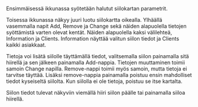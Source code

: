 Ensimmäisessä ikkunassa syötetään halutut siilokartan parametrit.

Toisessa ikkunassa näkyy juuri luotu siilokartta oikealla. Ylhäällä vasemmalla napit Add, Remove ja Change sekä näiden 
alapuolella tietojen syöttämistä varten olevat kentät. Näiden alapuolella kaksi välilehteä, Information ja Clients. Information näyttää 
valitun siilon tiedot ja Clients kaikki asiakkaat.

Tietoja voi lisätä siilolle täyttämällä tiedot, valitsemalla siilon painamalla sitä hiirellä ja sen jälkeen painamalla 
Add-nappia. Tietojen muuttaminen toimii samoin Change napilla. Remove-nappi toimii myös samoin, mutta tietoja ei tarvitse 
täyttää. Lisäksi remove-nappia painamalla poistuu ensin mahdolliset tiedot kyseiseltä siilolta. Kun siilolla ei ole tietoja, 
poistuu se itse kartalta. 

Siilon tiedot tulevat näkyviin viemällä hiiri siilon päälle tai painamalla siiloa hiirellä.
